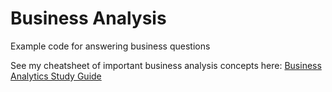 # Business Analysis
Example code for answering business questions


See my cheatsheet of important business analysis concepts here:
<a href="https://rpubs.com/nseino/1037586">Business Analytics Study Guide</a>
